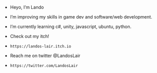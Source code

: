 - Heyo, I’m Lando
- I’m improving my skills in game dev and software/web development.
- I’m currently learning c#, unity, javascript, ubuntu, python.

- Check out my itch!
-     https://landos-lair.itch.io
- Reach me on twitter @LandosLair
-     https://twitter.com/LandosLair

<!---
Lando333/Lando333 is a ✨ special ✨ repository because its `README.md` (this file) appears on your GitHub profile.
You can click the Preview link to take a look at your changes.
--->
